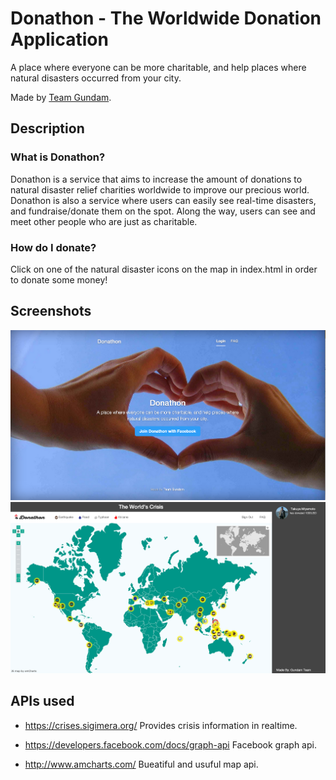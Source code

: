 # Donathon - The Worldwide Donation Application

A place where everyone can be more charitable, and help places where natural disasters occurred from your city.

Made by [Team Gundam](https://github.com/jumpeiymn/global.hackathon/blob/master/Teams/Gundam/ABOUT.md).

## Description

### What is Donathon?
Donathon is a service that aims to increase the amount of donations to natural disaster relief charities worldwide to improve our precious world. Donathon is also a service where users can easily see real-time disasters, and fundraise/donate them on the spot. Along the way, users can see and meet other people who are just as charitable.

### How do I donate?
Click on one of the natural disaster icons on the map in index.html in order to donate some money!


## Screenshots
![LandingPage](/public/resources/lp.png)
![MainPage](/public/resources/main.png)

## APIs used

- https://crises.sigimera.org/
Provides crisis information in realtime.

- https://developers.facebook.com/docs/graph-api
Facebook graph api.

- http://www.amcharts.com/
Bueatiful and usuful map api.
